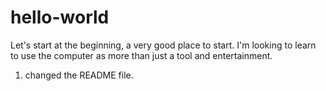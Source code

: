 # hello-world
Let's start at the beginning, a very good place to start.
I'm looking to learn to use the computer as more than just a tool and entertainment.
1. changed the README file.
